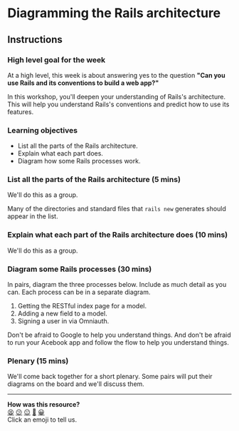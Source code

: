 # Diagramming the Rails architecture

## Instructions

### High level goal for the week

At a high level, this week is about answering yes to the question **"Can you use Rails and its conventions to build a web app?"**

In this workshop, you'll deepen your understanding of Rails's architecture.  This will help you understand Rails's conventions and predict how to use its features.

### Learning objectives

* List all the parts of the Rails architecture.
* Explain what each part does.
* Diagram how some Rails processes work.

### List all the parts of the Rails architecture (5 mins)

We'll do this as a group.

Many of the directories and standard files that `rails new` generates should appear in the list.

### Explain what each part of the Rails architecture does (10 mins)

We'll do this as a group.

### Diagram some Rails processes (30 mins)

In pairs, diagram the three processes below.  Include as much detail as you can.  Each process can be in a separate diagram.

1. Getting the RESTful index page for a model.
2. Adding a new field to a model.
3. Signing a user in via Omniauth.

Don't be afraid to Google to help you understand things.  And don't be afraid to run your Acebook app and follow the flow to help you understand things.

### Plenary (15 mins)

We'll come back together for a short plenary.  Some pairs will put their diagrams on the board and we'll discuss them.

<!-- BEGIN GENERATED SECTION DO NOT EDIT -->

---

**How was this resource?**  
[😫](https://airtable.com/shrUJ3t7KLMqVRFKR?prefill_Repository=skills-workshops&prefill_File=ruby_on_rails/diagramming_the_rails_architecture/README.md&prefill_Sentiment=😫) [😕](https://airtable.com/shrUJ3t7KLMqVRFKR?prefill_Repository=skills-workshops&prefill_File=ruby_on_rails/diagramming_the_rails_architecture/README.md&prefill_Sentiment=😕) [😐](https://airtable.com/shrUJ3t7KLMqVRFKR?prefill_Repository=skills-workshops&prefill_File=ruby_on_rails/diagramming_the_rails_architecture/README.md&prefill_Sentiment=😐) [🙂](https://airtable.com/shrUJ3t7KLMqVRFKR?prefill_Repository=skills-workshops&prefill_File=ruby_on_rails/diagramming_the_rails_architecture/README.md&prefill_Sentiment=🙂) [😀](https://airtable.com/shrUJ3t7KLMqVRFKR?prefill_Repository=skills-workshops&prefill_File=ruby_on_rails/diagramming_the_rails_architecture/README.md&prefill_Sentiment=😀)  
Click an emoji to tell us.

<!-- END GENERATED SECTION DO NOT EDIT -->
